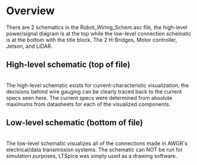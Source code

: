 # Overview
There are 2 schematics in the Robot_Wiring_Schem.asc file, the high-level power/signal diagram is at the top while the low-level connection schematic is at the bottom with the title block. The 2 H-Bridges, Motor controller, Jetson, and LiDAR.
## High-level schematic (top of file)
<br/>The high-level schematic exists for current-characteristic visualization, the decisions behind wire gauging can be clearly traced back to the current specs seen here. The current specs were determined from absolute maximums from datasheets for each of the visualized components.
## Low-level schematic (bottom of file)
<br/>The low-level schematic visualizes all of the connections made in AWGR's electrical/data transmission systems. The schematic can NOT be run for simulation purposes, LTSpice was simply used as a drawing software. 
